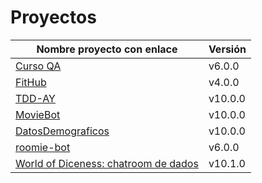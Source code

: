 # Proyectos

| Nombre proyecto con enlace                                                         | Versión |
|------------------------------------------------------------------------------------|---------|
| [Curso QA](https://github.com/testing-kakapos/curso-QA)                            | v6.0.0  |
| [FitHub](https://github.com/fitplusplus/fithub)                                    | v4.0.0  |
| [TDD-AY](https://github.com/TDD-AY/TDD-Project)                                    | v10.0.0 |
| [MovieBot](https://github.com/tdd-IgnasiYManu/MovieBot)                            | v10.0.0 |
| [DatosDemograficos](https://github.com/tdd-organization-afp/DatosDemograficos)     | v10.0.0 |
| [roomie-bot](https://github.com/dipzza/roomie-bot)                                 | v6.0.0  |
| [World of Diceness: chatroom de dados](https://github.com/muetsii/wod)             | v10.1.0 |
